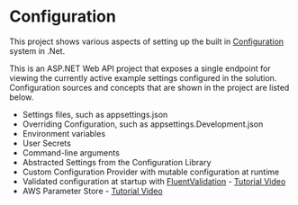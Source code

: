 # Configuration

This project shows various aspects of setting up the built
in [Configuration](https://docs.microsoft.com/en-us/aspnet/core/fundamentals/configuration) system in .Net.

This is an ASP.NET Web API project that exposes a single endpoint for viewing the currently active example settings
configured in the solution. Configuration sources and concepts that are shown in the project are listed below.

* Settings files, such as appsettings.json
* Overriding Configuration, such as appsettings.Development.json
* Environment variables
* User Secrets
* Command-line arguments
* Abstracted Settings from the Configuration Library
* Custom Configuration Provider with mutable configuration at runtime
* Validated configuration at startup
  with [FluentValidation](https://github.com/FluentValidation/FluentValidation) - [Tutorial Video](https://www.youtube.com/watch?v=jblRYDMTtvg)
* AWS Parameter Store - [Tutorial Video](https://www.youtube.com/watch?v=J0EVd5HbtUY)